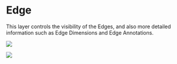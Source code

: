 # Edge

This layer controls the visibility of the Edges, and also more detailed information such as Edge Dimensions and Edge Annotations.

![](../.gitbook/assets/e2.gif)

![](../.gitbook/assets/e1.gif)

  


